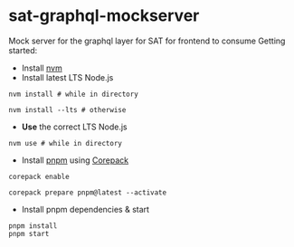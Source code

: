 # sat-graphql-mockserver
Mock server for the graphql layer for SAT for frontend to consume
Getting started:

- Install [nvm](https://github.com/nvm-sh/nvm#installing-and-updating)
- Install latest LTS Node.js

```shell
nvm install # while in directory

nvm install --lts # otherwise
```

- **Use** the correct LTS Node.js

```shell
nvm use # while in directory
```

- Install [pnpm](https://pnpm.io/installation#using-corepack) using [Corepack](https://nodejs.org/docs/latest-v18.x/api/corepack.html)

```shell
corepack enable

corepack prepare pnpm@latest --activate
```
- Install pnpm dependencies & start

```shell
pnpm install
pnpm start
```
